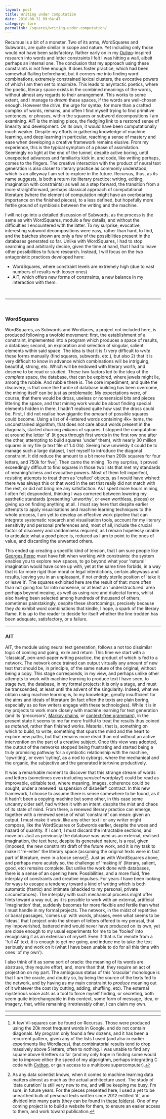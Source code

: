 ```yaml
---
layout: post
title: Writing under computation 
date: 2018-08-31 09:04:47
category: lore
permalink: /squares/writing-under-computation/ 
---
```

Recursus is a bit of a monster. Two of its arms, WordSquares and Subwords, are quite similar in scope and nature. Yet including only those would not have been satisfactory. Rather early on in my [Oulipo](https://en.wikipedia.org/wiki/Oulipo)-inspired research into words and letter constraints I felt I was hitting a wall, albeit perhaps an internal one. The conclusion that my approach using these constraints is not free enough. It does foster practice, which had been somewhat flailing beforehand, but it corners me into finding word combinations, extremely constrained lexical clusters, the evocative powers of which I am then set to maximize. This leads to asyntactic poetics, where the poetic, literary space exists in the combined meanings of the words, without almost any regards to their arrangement. This works to some extent, and I manage to *dream* these spaces, if the words are well-chosen enough. However the drive, the urge for syntax, for more than a crafted complex of words, remains, and often I find myself trying to find primitive sentences, or phrases, within the squares or subword decompositions I am examining. AIT is the missing piece, the fledgling link to a restored sense of linearity and development. On its own, it would have been computationally much weaker. Despite my efforts in gathering knowledge of machine learning, and deep learning in particular, reaching a sense of mastery and ease when developing a creative framework remains elusive. From my experience, this is the typical symptom of a phase of assimilation. Seemingly no light at the end of the tunnel, despite active boring, until unexpected advances and familiarity kick in, and code, like writing perhaps, comes to the fingers. The creative interaction with the product of neural text generation is also closer to literary practice as commonly understood, which is an alleyway I am set to explore in the future. Recursus, thus, as its name suggests, is both a return (to literary practice: writing, editing, imagination with constraints) as well as a step forward, the transition from a more straightforward, perhaps classical approach of computational literature (where the element of computation might have an overbearing importance on the finished pieces), to a less defined, but hopefully more fertile ground of symbiosis between the writing and the machine.

I will not go into a detailed discussion of Subwords, as the process is the same as with WordSquares, modulo a few details, and without the difficulties I encountered with the latter. To my surprise, evocative, interesting subword decompositions were easy, rather than hard, to find, and the batches shown are only a few of the possibilities present in the databases generated so far. Unlike with WordSquares, I had to stop searching and arbitrarily decide, given the time at hand, that I had to leave other possibilities to future research. Instead, I will focus on the two antagonistic practices developed here: 
- WordSquares, where constraint levels are extremely high (due to vast numbers of results with looser ones)
- AIT, which offers new forms of constraints, a new balance in my interaction with them.

&nbsp;

---

&nbsp;

### WordSquares

WordSquares, as Subwords and Wordlaces, a project not included here, is produced following a twofold movement: first, the establishment of a constraint, implemented into a program which produces a space of results, a database; second, an exploration and selection of singular, salient elements within said space. The idea is that it is 1) very difficult to *write* these forms manually (find squares, subwords, etc.), but also 2) that it is very difficult to know in advance which combinations will be intriguing, beautiful, strong, etc. Which will be endowed with literary worth, and deserve to be read or studied. These two factors led to the idea of the *complete* space, the database, that can be explored, where jewels might lie, among the rubble. And rubble there is.  The core impediment, and quite the discovery, is that once the hurdle of database building has been overcome, the mining itself can be just as problematic. My expectations were, of course, that there would be dross, useless or nonsensical bits and pieces littering the space, and that mining work would be about finding special elements hidden in there. I hadn't realised quite how vast the dross could be. First, I did not realise how gigantic the _amount_ of possible squares could become. Using a list of 4-lettered words containing 4k+ items, the unconstrained algorithm, that does not care about words present in the diagonals, started churning _millions_ of squares. I stopped the computation at around the letter 'd' (it goes through first words in the first row one after the other, attempting to build squares 'under' them), with nearly 30 million squares in my file (a text file of 1.4 Gb). Seeing how unwieldy it could be to manage such a large dataset, I set myself to introduce the diagonal constraint. It did reduce the amount to a bit more than 200k squares for four letters, and 750k for five[^1]. Then came the mining. To my surprise, it proved exceedingly difficult to find squares in those two lists that met my standards of meaningfulness and evocative powers. Most of them felt imperfect, resisting attempts to treat them as 'crafted' objects, as I would have wished: there was always this or that word in the set that really did not match with the rest, or did not bring me any satisfaction. As I spent more hours mining, I often felt despondent, thinking I was cornered between lowering my aesthetic standards (presenting 'unworthy', or even worthless, pieces) or giving up on finding anything at all. I must say here that despite earlier attempts to apply visualisations and machine learning techniques to the whole process, I am yet to develop an effective work pipeline that can integrate systematic research and visualisation tools, account for my literary sensitivity and personal preferences and, most of all, include the crucial factor of discovery and randomness required, as I remain hopelessy unable to articulate what a *good* piece is, reduced as I am to point to the ones of value, and discarding the unwanted others.  

This ended up creating a specific kind of tension, that I am sure people like [Georges Perec](https://en.wikipedia.org/wiki/Georges_Perec) must have felt when working with constraints: the system enables you to explore new spaces, to go beyond what your 'natural' imagination would have come up with, yet at the same time forbids, in a way that is far more rigid than moral or legal interdictions, certain alleyways and results, leaving you in an unpleasant, if not entirely sterile position of 'take it or leave it'. The squares exhibited here are the result of that: more often than not going too far into nonsense, or at least an 'understructured' area perhaps beyond meaing, as well as using rare and dialectal forms, whilst also having been selected among hundreds of thousand of others, sometimes painstakingly, despite these shortcomings, precisely because they *do* exhibit word combinations that kindle, I hope, a spark of the literary flame. It is up to the reader to decide for itself whether the line trodden has been adequate, satisfactory, or a failure.

---

### AIT

AIT, the module using neural text generation, follows a not too dissimilar logic of coming and going, exile and return. This time we start with a 'classical', pen-and-paper writing practice, the product of which is fed to a network. The network once trained can output virtually any amount of new text that should be, in principle, of the same nature of the original, without being a copy. This stage corresponds, in my view, and perhaps unlike other attempts to work with machine learning to produce text I have seen, to stage two, the database, in my formal projects: it is only a stage, and must be transcended, at least until the advent of the singularity. Indeed, what we obtain using machine learning is, to my knowledge, greatly insufficient for the aims and ideals of literature (in fact often the texts are plain boring, especially as so few writers engage with these technologies). While it is in my projects to work more closely with machine learning for text generation (and its 'precursors', [Markov chains](https://en.wikipedia.org/wiki/Markov_chain), or [context-free grammars](https://en.wikipedia.org/wiki/Context-free_grammar)), in the present state it seems to me far more fruitful to treat the results thus coined as *material*, rather than finished works. Material, that is, something on which to build, to write, something that spurs the mind and the heart to explore new paths, but that remains more dead than not without an active intervention on the part of a creative subject. Once this view was adopted, the output of the networks stopped being frustrating and started being a truly promising pathway for a symbiotic relationship with the machine, 'cywriting', or even 'cyting', as a nod to cyborgs, where the mechanical and the organic, the subjective and the generated intertwine productively.   

It was a remarkable moment to discover that this strange stream of words and letters (sometimes even including *sensical* wordplay!) could be read as improvable, editable text, where meaning, images, coherence could be sought, under a renewed 'suspension of disbelief' contract. In this new framework, I choose to assume there is sense somewhere to be found, as if it hadn't been a copying machine but some other, in this case some uncanny older self, had written it with an intent, despite the mist and chaos of its state of mind. From there, a renewed literary practice can emerge, together with a renewed sense of what 'constraint' can mean: given an output, I must make it *work*, like any other text I or any writer might compose, like the WordSquares or Subwords earlier, despite the woes and hazard of quantity. If I can't, I must discard the intractable sections, and move on. Just as previously the database was used as an external, realised imagination, the text here, despite its generated nature, is a real, given (imposed, the new constraint) draft of the future work, and it is my task to make it 're-enter' the literary space (assuming the original texts were in fact part of literature, even in a loose sense)[^2]. Just as with WordSquares above, and perhaps more acutely so, the challenge of 'making it' (literary, salient, good, etc) remains complete. But unlike the work done with databases, there is a sense of an opening here. Possibilities, and a more fluid, free interplay of constraints and creative impulses. For years I have been looking for ways to escape a tendency toward a kind of writing which is both automatic (frantic) and intimate (shackled to my personal, private circumstances). The interplay with such mechanical process might offer hints toward a way out, as it is possible to work with an external, artificial 'imagination' that, suddenly becomes far more flexible and fertile than what I must handle in my formal projects. The network,  in the midst of repetitive or banal passages, 'comes up' with words, phrases, even what seems to be 'ideas', that I project onto the stream of letters offered to my perusal, that my impoverished, battered mind would never have produced on its own, yet are close enough to my usual experiments for me to be 'fooled' into recognising it as an extension of myself. Even if that is far remote from a 'full AI' text, it is enough to get me going, and induce me to take the text seriously and work on it (what I have been unable to do for all this time with ones 'of my own').   

I also think of it as some sort of oracle: the meaning of its words are abstruse, they require effort, and, more than that, they require an act of projection on my part. The ambiguous status of this 'oracular' monologue is that I *am* the oracle, and doubly so, by being the source of the texts fed to the network, and by having as my main constraint to *produce* meaning out of it whatever the cost (by cutting, adding, shuffling, etc). The external mysterious voice acts as a tool to force myself finding, or secreting, both seem quite interchangeable in this context, some form of message, idea, or imagery, that, while remaining irretrievably other, I can claim my own.

---

[^1]: A few VI-squares can be found on Recursus. Those were produced using the 20k most frequent words in Google, and do not contain diagonals. My program only found a few dozens, and it has been a recurrent pattern, given any of the lists I used (and also in earlier experiments like Wordlaces), that combinatorial results tend to drop massively above 5 letters, often to nothing. I was unable to find any square above 6 letters so far (and my only hope in finding some would be to improve either the speed of my algorigthm, perhaps integrating C code with [Cython](http://cython.org/), or gain access to a multicore supercomputer).
[^2]: As any data scientist knows, when it comes to machine learning data matters almost as much as the actual architecture used. The study of 'data curation' is still very new to me, and will be keeping me busy, I'm sure, in future years. For the pieces presented here, I used a yet to be unearthed bulk of personal texts written since 2012 entitled 'it', and divided into many parts (they can be found in [these folders](https://www.dropbox.com/sh/ftu3e1trzhje59w/AAD_9SkrV3iF80uIXBPFbbnZa?dl=0)). One of my coming project is to build a website for them, to ensure an easier access to them, and work toward publication.
